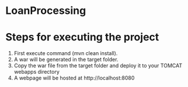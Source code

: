 # LoanProcessing

# Steps for executing the project
1. First execute command (mvn clean install).
2. A war will be generated in the target folder.
3. Copy the war file from the target folder and deploy it to your TOMCAT webapps directory
4. A webpage will be hosted at http://localhost:8080
